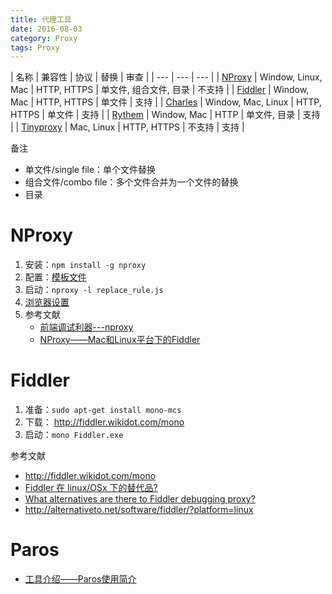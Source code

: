 ```yaml
---
title: 代理工具
date: 2016-08-03
category: Proxy
tags: Proxy
---
```


| 名称 | 兼容性 | 协议 | 替换 | 审查 |
| --- | --- | --- |
| [NProxy](https://github.com/goddyZhao/nproxy) | Window, Linux, Mac | HTTP, HTTPS | 单文件, 组合文件, 目录 | 不支持 |
| [Fiddler](http://www.telerik.com/fiddler) | Window, Mac | HTTP, HTTPS | 单文件 | 支持 |
| [Charles](https://www.charlesproxy.com/) | Window, Mac, Linux | HTTP, HTTPS | 单文件 | 支持 |
| [Rythem](https://github.com/AlloyTeam/Rythem) | Window, Mac | HTTP | 单文件, 目录 | 支持 |
| [Tinyproxy](https://tinyproxy.github.io/) | Mac, Linux | HTTP, HTTPS | 不支持 | 支持 |

备注
- 单文件/single file：单个文件替换
- 组合文件/combo file：多个文件合并为一个文件的替换
- 目录

# NProxy
1. 安装：`npm install -g nproxy`
2. 配置：[模板文件](https://github.com/goddyzhao/nproxy/blob/master/replace-rule.sample.js)
3. 启动：`nproxy -l replace_rule.js`
4. [浏览器设置](https://github.com/goddyZhao/nproxy/wiki/How-to-set-browser's-proxy)
5. 参考文献
    - [前端调试利器---nproxy](http://www.cnblogs.com/wenber/p/3893308.html)
    - [NProxy——Mac和Linux平台下的Fiddler](http://koda.iteye.com/blog/1772504)


# Fiddler
1. 准备：`sudo apt-get install mono-mcs`
2. 下载： http://fiddler.wikidot.com/mono
3. 启动：`mono Fiddler.exe`

参考文献
- http://fiddler.wikidot.com/mono
- [Fiddler 在 linux/OSx 下的替代品?](https://segmentfault.com/q/1010000000094520)
- [What alternatives are there to Fiddler debugging proxy?](http://askubuntu.com/questions/175306/what-alternatives-are-there-to-fiddler-debugging-proxy)
- http://alternativeto.net/software/fiddler/?platform=linux


# Paros
- [工具介绍——Paros使用简介](http://www.51testing.com/html/37/n-111337.html)
